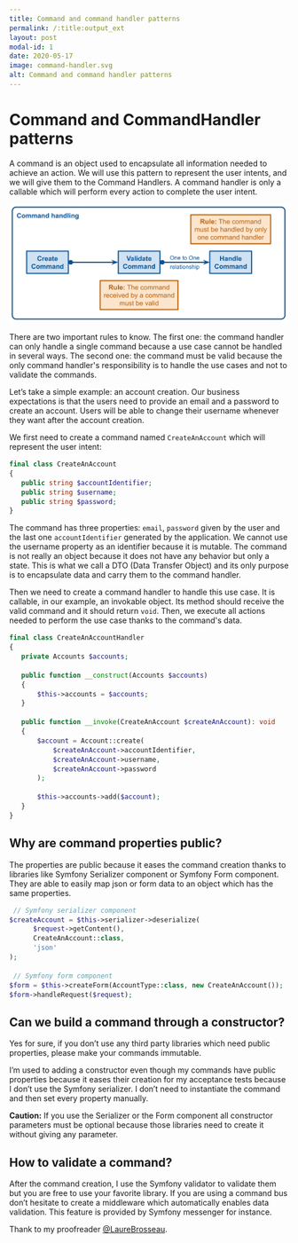 ```yaml
---
title: Command and command handler patterns
permalink: /:title:output_ext
layout: post
modal-id: 1
date: 2020-05-17
image: command-handler.svg
alt: Command and command handler patterns
---
```


# Command and CommandHandler patterns

A command is an object used to encapsulate all information needed to achieve an action. We will use this pattern to represent the user intents, and we will give them to the Command Handlers. A command handler is only a callable which will perform every action to complete the user intent.

![Image of Yaktocat](assets/img/posts/command-handler.svg)

There are two important rules to know. The first one: the command handler can only handle a single command because a use case cannot be handled in several ways. The second one: the command must be valid because the only command handler's responsibility is to handle the use cases and not to validate the commands.

Let’s take a simple example: an account creation. Our business expectations is that the users need to provide an email and a password to create an account. Users will be able to change their username whenever they want after the account creation.

We first need to create a command named `CreateAnAccount` which will represent the user intent:

```php
final class CreateAnAccount
{
   public string $accountIdentifier;
   public string $username;
   public string $password;
}
```

The command has three properties: `email`, `password` given by the user and the last one `accountIdentifier` generated by the application. We cannot use the username property as an identifier because it is mutable. The command is not really an object because it does not have any behavior but only a state. This is what we call a DTO (Data Transfer Object) and its only purpose is to encapsulate data and carry them to the command handler.

Then we need to create a command handler to handle this use case. It is callable, in our example, an invokable object. Its method should receive the valid command and it should return `void`. Then, we execute all actions needed to perform the use case thanks to the command's data.

```php
final class CreateAnAccountHandler
{
   private Accounts $accounts;

   public function __construct(Accounts $accounts)
   {
       $this->accounts = $accounts;
   }

   public function __invoke(CreateAnAccount $createAnAccount): void
   {
       $account = Account::create(
           $createAnAccount->accountIdentifier,
           $createAnAccount->username,
           $createAnAccount->password
       );

       $this->accounts->add($account);
   }
}
```

## Why are command properties public?

The properties are public because it eases the command creation thanks to libraries like Symfony Serializer component or Symfony Form component. They are able to easily map json or form data to an object which has the same properties. 

```php
 // Symfony serializer component
$createAccount = $this->serializer->deserialize(
      $request->getContent(),
      CreateAnAccount::class,
      'json'
);

 // Symfony form component
$form = $this->createForm(AccountType::class, new CreateAnAccount());
$form->handleRequest($request);
```

## Can we build a command through a constructor?

Yes for sure, if you don’t use any third party libraries which need public properties, please make your commands immutable. 

I’m used to adding a constructor even though my commands have public properties because it eases their creation for my acceptance tests because I don’t use the Symfony serializer. I don’t need to instantiate the command and then set every property manually.

**Caution:** If you use the Serializer or the Form component all constructor parameters must be optional because those libraries need to create it without giving any parameter.

## How to validate a command?

After the command creation, I use the Symfony validator to validate them but you are free to use your favorite library. If you are using a command bus don’t hesitate to create a middleware which automatically enables data validation. This feature is provided by Symfony messenger for instance.

Thank to my proofreader [@LaureBrosseau](https://twitter.com/LaureBrosseau).
